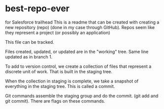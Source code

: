 # best-repo-ever
for Salesforce trailhead
This is a readme that can be created with creating a new repository (repo) (done in my case through GitHub). Repos seem like they represent a project (or possibly an application)

This file can be tracked.

Files created, updated, or updated are in the "working" tree. Same line updated as in branch 1.

To add to version control, we create a collection of files that represent a discrete unit of work. That is built in the staging tree.

When the collection in staging is complete, we take a snapshot of everything in the staging tree. This is called a commit.

Git commands assemble the staging group and do the commit.  (git add and git commit). There are flags on these commands.
